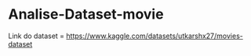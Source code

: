 # Analise-Dataset-movie

Link do dataset = https://www.kaggle.com/datasets/utkarshx27/movies-dataset
